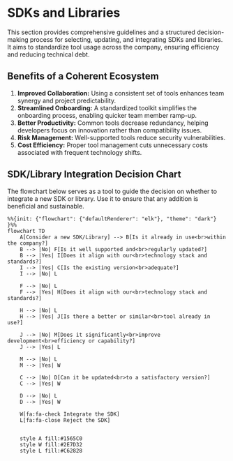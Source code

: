 # SDKs and Libraries

This section provides comprehensive guidelines and a structured decision-making process for
selecting, updating, and integrating SDKs and libraries. It aims to standardize tool usage across
the company, ensuring efficiency and reducing technical debt.

## Benefits of a Coherent Ecosystem

1. **Improved Collaboration:** Using a consistent set of tools enhances team synergy and project
predictability.
2. **Streamlined Onboarding:** A standardized toolkit simplifies the onboarding process, enabling
quicker team member ramp-up.
3. **Better Productivity:** Common tools decrease redundancy, helping developers focus on innovation
rather than compatibility issues.
4. **Risk Management:** Well-supported tools reduce security vulnerabilities.
5. **Cost Efficiency:** Proper tool management cuts unnecessary costs associated with frequent
technology shifts.

## SDK/Library Integration Decision Chart

The flowchart below serves as a tool to guide the decision on whether to integrate a new SDK or
library. Use it to ensure that any addition is beneficial and sustainable.

```mermaid
%%{init: {"flowchart": {"defaultRenderer": "elk"}, "theme": "dark"} }%%
flowchart TD
    A[Consider a new SDK/Library] --> B[Is it already in use<br>within the company?]
    B --> |No| F[Is it well supported and<br>regularly updated?]
    B --> |Yes| I[Does it align with our<br>technology stack and standards?]
    I --> |Yes| C[Is the existing version<br>adequate?]
    I --> |No| L

    F --> |No| L
    F --> |Yes| H[Does it align with our<br>technology stack and standards?]

    H --> |No| L
    H --> |Yes| J[Is there a better or similar<br>tool already in use?]

    J --> |No| M[Does it significantly<br>improve development<br>efficiency or capability?]
    J --> |Yes| L

    M --> |No| L
    M --> |Yes| W

    C --> |No| D[Can it be updated<br>to a satisfactory version?]
    C --> |Yes| W

    D --> |No| L
    D --> |Yes| W

    W[fa:fa-check Integrate the SDK]
    L[fa:fa-close Reject the SDK]


    style A fill:#1565C0
    style W fill:#2E7D32
    style L fill:#C62828
```

<!-- TODO Restore this section once specific guidelines are ready

## Platform-Specific Guidelines

Refer to the pages dedicated to each platform for detailed information on recommended and essential
tools:

- **[Android SDKs and Libraries](./ANDROID.md)**
- **[Apple SDKs and Libraries](./APPLE.md)**
- **[Backend SDKs and Libraries](./BACKEND.md)**
- **[Data Handling Kits and Libraries](./DATA.md)**
- **[Infrastructure SDKs](./INFRASTRUCTURE.md)**
- **[Web SDKs and Libraries](./WEB.md)**

Each section provides curated lists of tools, integrating the decision-making principles from the
chart to ensure optimal tool selection and usage. This approach not only enhances efficiency but
also aligns with strategic development goals.
-->
